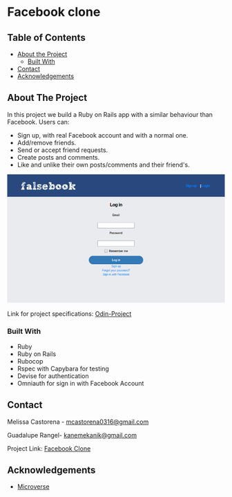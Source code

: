 # Facebook clone

## Table of Contents

* [About the Project](#about-the-project)
  * [Built With](#built-with)
* [Contact](#contact)
* [Acknowledgements](#acknowledgements)

<!-- ABOUT THE PROJECT -->
## About The Project

In this project we build a Ruby on Rails app with a similar behaviour than Facebook. Users can:

- Sign up, with real Facebook account and with a normal one.
- Add/remove friends.
- Send or accept friend requests.
- Create posts and comments.
- Like and unlike their own posts/comments and their friend's.

<div align="center"><img src="app/assets/images/screencapture-localhost-3000-2020-02-17-15_32_03.png"></div>


Link for project specifications: [Odin-Project](https://www.theodinproject.com/courses/ruby-on-rails/lessons/final-project)

### Built With

*   Ruby
*   Ruby on Rails
*   Rubocop
*   Rspec with Capybara for testing
*   Devise for authentication
*   Omniauth for sign in with Facebook Account

<!-- CONTACT -->
## Contact

Melissa Castorena - mcastorena0316@gmail.com

Guadalupe Rangel- kanemekanik@gmail.com

Project Link: [Facebook Clone](https://github.com/Luzaks/facebook-clone/tree/master)

<!-- ACKNOWLEDGEMENTS -->
## Acknowledgements

* [Microverse](https://www.microverse.org/)